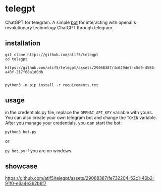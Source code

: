 
# telegpt
ChatGPT for telegram. A simple [bot](https://t.me/ChatGPTNewestBot) for interacting with openai's revolutionary technology ChatGPT through telegram.

## installation
```
git clone https://github.com/atif5/telegpt
cd telegpt

https://github.com/atif5/telegpt/assets/29068387/4c629de7-c5d9-4586-a43f-217f68a1d0db


python3 -m pip install -r requirements.txt
```

## usage
in the credentials.py file, replace the `OPENAI_API_KEY` variable with yours. 
You can also create your own telegram bot and change the `TOKEN` variable. After you manage your credentials, you can start the bot:

```python3 bot.py```

or

```py bot.py``` if you are on windows.

## showcase
https://github.com/atif5/telegpt/assets/29068387/fe732204-52c1-46b2-91f0-e6a4e362b6f7

